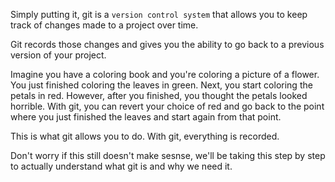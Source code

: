 Simply putting it, git is a `version control system` that allows you to keep track of changes made to a project over time.

Git records those changes and gives you the ability to go back to a previous version of your project.

Imagine you have a coloring book and you're coloring a picture of a flower. You just finished coloring the leaves in green. Next, you start coloring the petals in red. However, after you finished, you thought the petals looked horrible. With git, you can revert your choice of red and go back to the point where you just finished the leaves and start again from that point.

This is what git allows you to do. With git, everything is recorded.

Don't worry if this still doesn't make sesnse, we'll be taking this step by step to actually understand what git is and why we need it.

